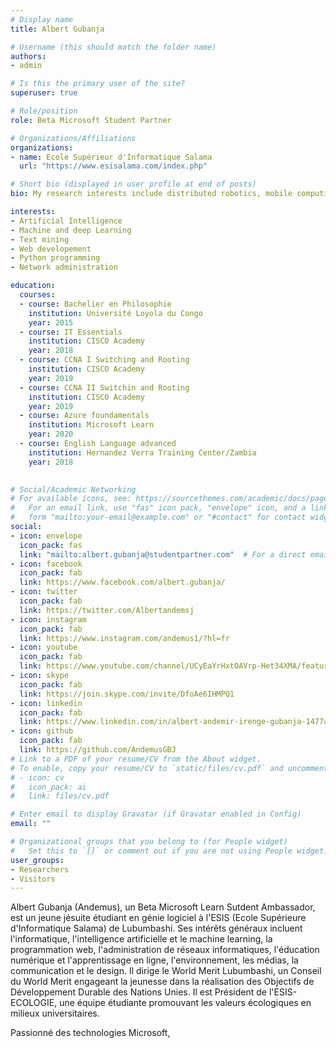 ```yaml
---
# Display name
title: Albert Gubanja

# Username (this should match the folder name)
authors:
- admin

# Is this the primary user of the site?
superuser: true

# Role/position
role: Beta Microsoft Student Partner

# Organizations/Affiliations
organizations:
- name: Ecole Supérieur d'Informatique Salama
  url: "https://www.esisalama.com/index.php"

# Short bio (displayed in user profile at end of posts)
bio: My research interests include distributed robotics, mobile computing and programmable matter.

interests:
- Artificial Intelligence
- Machine and deep Learning
- Text mining
- Web developement
- Python programming
- Network administration

education:
  courses:
  - course: Bachelier en Philosophie
    institution: Université Loyola du Congo
    year: 2015
  - course: IT Essentials
    institution: CISCO Academy
    year: 2018
  - course: CCNA I Switching and Rooting
    institution: CISCO Academy
    year: 2019
  - course: CCNA II Switchin and Rooting
    institution: CISCO Academy
    year: 2019
  - course: Azure foundamentals
    institution: Microsoft Learn
    year: 2020
  - course: English Language advanced
    institution: Hernandez Verra Training Center/Zambia
    year: 2018
  

# Social/Academic Networking
# For available icons, see: https://sourcethemes.com/academic/docs/page-builder/#icons
#   For an email link, use "fas" icon pack, "envelope" icon, and a link in the
#   form "mailto:your-email@example.com" or "#contact" for contact widget.
social:
- icon: envelope
  icon_pack: fas
  link: "mailto:albert.gubanja@studentpartner.com"  # For a direct email link, use "mailto:test@example.org".
- icon: facebook
  icon_pack: fab
  link: https://www.facebook.com/albert.gubanja/
- icon: twitter
  icon_pack: fab
  link: https://twitter.com/Albertandemsj
- icon: instagram
  icon_pack: fab
  link: https://www.instagram.com/andemus1/?hl=fr
- icon: youtube
  icon_pack: fab
  link: https://www.youtube.com/channel/UCyEaYrHxtOAVrp-Het34XMA/featured?view_as=subscriber
- icon: skype
  icon_pack: fab
  link: https://join.skype.com/invite/DfoAe6IHMPQ1
- icon: linkedin
  icon_pack: fab
  link: https://www.linkedin.com/in/albert-andemir-irenge-gubanja-1477a7198/
- icon: github
  icon_pack: fab
  link: https://github.com/AndemusGBJ
# Link to a PDF of your resume/CV from the About widget.
# To enable, copy your resume/CV to `static/files/cv.pdf` and uncomment the lines below.
# - icon: cv
#   icon_pack: ai
#   link: files/cv.pdf

# Enter email to display Gravatar (if Gravatar enabled in Config)
email: ""

# Organizational groups that you belong to (for People widget)
#   Set this to `[]` or comment out if you are not using People widget.
user_groups:
- Researchers
- Visitors
---
```


Albert Gubanja (Andemus), un Beta Microsoft Learn Sutdent Ambassador, est un jeune jésuite étudiant en génie logiciel à l'ESIS (Ecole Supérieure d'Informatique Salama) de Lubumbashi. Ses intérêts généraux incluent l'informatique, l'intelligence artificielle et le machine learning, la programmation web, l'administration de réseaux informatiques, l'éducation numérique et l'apprentissage en ligne, l'environnement, les médias, la communication et le design. Il dirige le World Merit Lubumbashi, un Conseil du World Merit engageant la jeunesse dans la réalisation des Objectifs de Développement Durable des Nations Unies. Il est Président de l'ESIS-ECOLOGIE, une équipe étudiante promouvant les valeurs écologiques en milieux universitaires.

Passionné des technologies Microsoft, 


